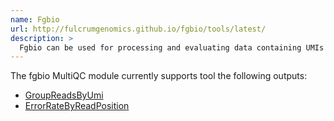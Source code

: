 ```yaml
---
name: Fgbio
url: http://fulcrumgenomics.github.io/fgbio/tools/latest/
description: >
  Fgbio can be used for processing and evaluating data containing UMIs
---
```


The fgbio MultiQC module currently supports tool the following outputs:

- [GroupReadsByUmi](http://fulcrumgenomics.github.io/fgbio/tools/latest/GroupReadsByUmi.html/)
- [ErrorRateByReadPosition](http://fulcrumgenomics.github.io/fgbio/tools/latest/ErrorRateByReadPosition.html/)
